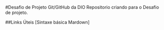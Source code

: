 #Desafio de Projeto Git/GitHub da DIO
Repositorio criando para o Desafio de projeto.

##Links Úteis
[Sintaxe básica Mardown]
